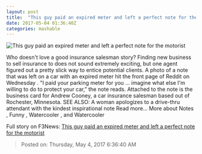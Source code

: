 ```yaml
---
layout: post
title:  "This guy paid an expired meter and left a perfect note for the motorist"
date: 2017-05-04 01:36:40Z
categories: mashable
---
```


![This guy paid an expired meter and left a perfect note for the motorist](http://i.amz.mshcdn.com/QF4kGwlfNesCTrt-jn6PAvTJUGk=/1200x630/2017%2F05%2F04%2F49%2F82ae868b240343b69be5f163d78d3a0b.8723e.jpg)

Who doesn't love a good insurance salesman story? Finding new business to sell insurance to does not sound extremely exciting, but one agent figured out a pretty slick way to entice potential clients. A photo of a note that was left on a car with an expired meter hit the front page of Reddit on Wednesday . "I paid your parking meter for you ... imagine what else I'm willing to do to protect your car," the note reads. Attached to the note is the business card for Andrew Cooney, a car insurance salesman based out of Rochester, Minnesota. SEE ALSO: A woman apologizes to a drive-thru attendant with the kindest inspirational note Read more... More about Notes , Funny , Watercooler , and Watercooler


Full story on F3News: [This guy paid an expired meter and left a perfect note for the motorist](http://www.f3nws.com/n/rmJMT)

> Posted on: Thursday, May 4, 2017 6:36:40 AM
